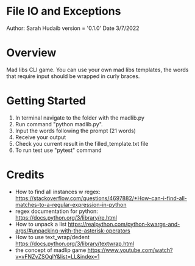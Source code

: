# File IO and Exceptions
Author: Sarah Hudaib version = '0.1.0' Date 3/7/2022

# Overview
Mad libs CLI game. You can use your own mad libs templates, the words that require input should be wrapped in curly braces.

# Getting Started
1. In terminal navigate to the folder with the madlib.py
2. Run command "python madlib.py".
3. Input the words following the prompt (21 words)
4. Receive your output
5. Check you current result in the filled_template.txt file
6. To run test use "pytest" command

# Credits
* How to find all instances w regex: https://stackoverflow.com/questions/4697882/*How-can-i-find-all-matches-to-a-regular-expression-in-python
* regex documentation for python: https://docs.python.org/3/library/re.html
* How to unpack a list https://realpython.com/python-kwargs-and-args/#unpacking-with-the-asterisk-operators
* How to use text_wrap/dedent https://docs.python.org/3/library/textwrap.html
* the concept of madlip game https://www.youtube.com/watch?v=vFNZvZSOqlY&list=LL&index=1
